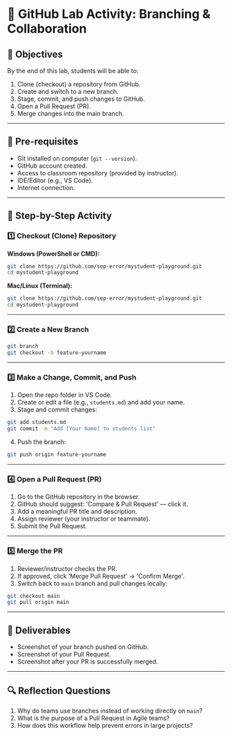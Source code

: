 # 🧪 GitHub Lab Activity: Branching & Collaboration

## 🎯 Objectives
By the end of this lab, students will be able to:
1. Clone (checkout) a repository from GitHub.
2. Create and switch to a new branch.
3. Stage, commit, and push changes to GitHub.
4. Open a Pull Request (PR).
5. Merge changes into the main branch.

---

## 🔧 Pre-requisites
- Git installed on computer (`git --version`).
- GitHub account created.
- Access to classroom repository (provided by instructor).
- IDE/Editor (e.g., VS Code).
- Internet connection.

---

## 📌 Step-by-Step Activity

### 1️⃣ Checkout (Clone) Repository

**Windows (PowerShell or CMD):**
```bash
git clone https://github.com/sep-error/mystudent-playground.git
cd mystudent-playground
```

**Mac/Linux (Terminal):**
```bash
git clone https://github.com/sep-error/mystudent-playground.git
cd mystudent-playground
```

---

### 2️⃣ Create a New Branch
```bash
git branch
git checkout -b feature-yourname
```

---

### 3️⃣ Make a Change, Commit, and Push
1. Open the repo folder in VS Code.
2. Create or edit a file (e.g., `students.md`) and add your name.
3. Stage and commit changes:
```bash
git add students.md
git commit -m "Add [Your Name] to students list"
```
4. Push the branch:
```bash
git push origin feature-yourname
```

---

### 4️⃣ Open a Pull Request (PR)
1. Go to the GitHub repository in the browser.
2. GitHub should suggest: 'Compare & Pull Request' — click it.
3. Add a meaningful PR title and description.
4. Assign reviewer (your instructor or teammate).
5. Submit the Pull Request.

---

### 5️⃣ Merge the PR
1. Reviewer/instructor checks the PR.
2. If approved, click 'Merge Pull Request' → 'Confirm Merge'.
3. Switch back to `main` branch and pull changes locally:
```bash
git checkout main
git pull origin main
```

---

## 📝 Deliverables
- Screenshot of your branch pushed on GitHub.
- Screenshot of your Pull Request.
- Screenshot after your PR is successfully merged.

---

## 🔍 Reflection Questions
1. Why do teams use branches instead of working directly on `main`?
2. What is the purpose of a Pull Request in Agile teams?
3. How does this workflow help prevent errors in large projects?
